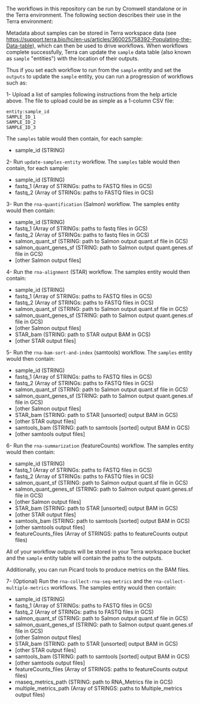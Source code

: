 The workflows in this repository can be run by Cromwell standalone or in the Terra environment.
The following section describes their use in the Terra environment:

Metadata about samples can be stored in Terra workspace data
(see https://support.terra.bio/hc/en-us/articles/360025758392-Populating-the-Data-table),
which can then be used to drive workflows. When workflows complete successfully,
Terra can update the `sample` data table (also known as `sample` "entities") with the location of their outputs.

Thus if you set each workflow to run from the `sample` entity and set the `outputs` to update the `sample` entity, you can run a progression of workflows such as:

1- Upload a list of samples following instructions from the help article above. The file to upload could be as simple as a 1-column CSV file:
```
entity:sample_id
SAMPLE_ID_1
SAMPLE_ID_2
SAMPLE_ID_3
```
The `samples` table would then contain, for each sample:

- sample_id (STRING)

2- Run `update-samples-entity` workflow. The `samples` table would then contain, for each sample:

- sample_id (STRING)
- fastq_1 (Array of STRINGs: paths to FASTQ files in GCS)
- fastq_2 (Array of STRINGs: paths to FASTQ files in GCS)

3- Run the `rna-quantification` (Salmon) workflow. The samples entity would then contain:

- sample_id (STRING)
- fastq_1 (Array of STRINGs: paths to fastq files in GCS)
- fastq_2 (Array of STRINGs: paths to fastq files in GCS)
- salmon_quant_sf (STRING: path to Salmon output quant.sf file in GCS)
- salmon_quant_genes_sf (STRING: path to Salmon output quant.genes.sf file in GCS)
- [other Salmon output files]

4- Run the `rna-alignment` (STAR) workflow. The samples entity would then contain:

- sample_id (STRING)
- fastq_1 (Array of STRINGs: paths to FASTQ files in GCS)
- fastq_2 (Array of STRINGs: paths to FASTQ files in GCS)
- salmon_quant_sf (STRING: path to Salmon output quant.sf file in GCS)
- salmon_quant_genes_sf (STRING: path to Salmon output quant.genes.sf file in GCS)
- [other Salmon output files]
- STAR_bam (STRING: path to STAR output BAM in GCS)
- [other STAR output files]

5- Run the `rna-bam-sort-and-index` (samtools) workflow. The `samples` entity would then contain:

- sample_id (STRING)
- fastq_1 (Array of STRINGs: paths to FASTQ files in GCS)
- fastq_2 (Array of STRINGs: paths to FASTQ files in GCS)
- salmon_quant_sf (STRING: path to Salmon output quant.sf file in GCS)
- salmon_quant_genes_sf (STRING: path to Salmon output quant.genes.sf file in GCS)
- [other Salmon output files]
- STAR_bam (STRING: path to STAR [unsorted] output BAM in GCS)
- [other STAR output files]
- samtools_bam (STRING: path to samtools [sorted] output BAM in GCS)
- [other samtools output files]

6- Run the `rna-summarization` (featureCounts) workflow. The samples entity would then contain:

- sample_id (STRING)
- fastq_1 (Array of STRINGs: paths to FASTQ files in GCS)
- fastq_2 (Array of STRINGs: paths to FASTQ files in GCS)
- salmon_quant_sf (STRING: path to Salmon output quant.sf file in GCS)
- salmon_quant_genes_sf (STRING: path to Salmon output quant.genes.sf file in GCS)
- [other Salmon output files]
- STAR_bam (STRING: path to STAR [unsorted] output BAM in GCS)
- [other STAR output files]
- samtools_bam (STRING: path to samtools [sorted] output BAM in GCS)
- [other samtools output files]
- featureCounts_files (Array of STRINGS: paths to featureCounts output files)

All of your workflow outputs will be stored in your Terra workspace bucket and the `sample` entity table will contain the paths to the outputs.

Additionally, you can run Picard tools to produce metrics on the BAM files.

7- (Optional) Run the `rna-collect-rna-seq-metrics` and the `rna-collect-multiple-metrics` workflows. The samples entity would then contain:

- sample_id (STRING)
- fastq_1 (Array of STRINGs: paths to FASTQ files in GCS)
- fastq_2 (Array of STRINGs: paths to FASTQ files in GCS)
- salmon_quant_sf (STRING: path to Salmon output quant.sf file in GCS)
- salmon_quant_genes_sf (STRING: path to Salmon output quant.genes.sf file in GCS)
- [other Salmon output files]
- STAR_bam (STRING: path to STAR [unsorted] output BAM in GCS)
- [other STAR output files]
- samtools_bam (STRING: path to samtools [sorted] output BAM in GCS)
- [other samtools output files]
- featureCounts_files (Array of STRINGS: paths to featureCounts output files)
- rnaseq_metrics_path (STRING: path to RNA_Metrics file in GCS)
- multiple_metrics_path (Array of STRINGS: paths to Multiple_metrics output files)
